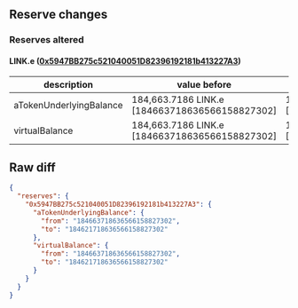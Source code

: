 ## Reserve changes

### Reserves altered

#### LINK.e ([0x5947BB275c521040051D82396192181b413227A3](https://snowtrace.io/address/0x5947BB275c521040051D82396192181b413227A3))

| description | value before | value after |
| --- | --- | --- |
| aTokenUnderlyingBalance | 184,663.7186 LINK.e [184663718636566158827302] | 184,621.7186 LINK.e [184621718636566158827302] |
| virtualBalance | 184,663.7186 LINK.e [184663718636566158827302] | 184,621.7186 LINK.e [184621718636566158827302] |


## Raw diff

```json
{
  "reserves": {
    "0x5947BB275c521040051D82396192181b413227A3": {
      "aTokenUnderlyingBalance": {
        "from": "184663718636566158827302",
        "to": "184621718636566158827302"
      },
      "virtualBalance": {
        "from": "184663718636566158827302",
        "to": "184621718636566158827302"
      }
    }
  }
}
```